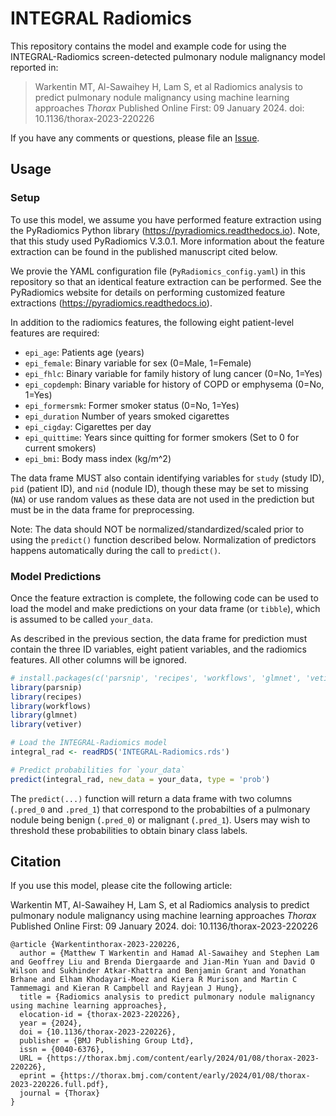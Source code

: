 # INTEGRAL Radiomics

This repository contains the model and example code for using the INTEGRAL-Radiomics screen-detected pulmonary nodule malignancy model reported in:

> Warkentin MT, Al-Sawaihey H, Lam S, et al Radiomics analysis to predict pulmonary nodule malignancy using machine learning approaches _Thorax_ Published Online First: 09 January 2024. doi: 10.1136/thorax-2023-220226

If you have any comments or questions, please file an [Issue](https://github.com/mattwarkentin/INTEGRAL-Radiomics/issues).

## Usage

### Setup

To use this model, we assume you have performed feature extraction using the PyRadiomics Python library (<https://pyradiomics.readthedocs.io>). Note, that this study used PyRadiomics V.3.0.1. More information about the feature extraction can be found in the published manuscript cited below.

We provie the YAML configuration file (`PyRadiomics_config.yaml`) in this repository so that an identical feature extraction can be performed. See the PyRadiomics website for details on performing customized feature extractions (<https://pyradiomics.readthedocs.io>).

In addition to the radiomics features, the following eight patient-level features are required:

- `epi_age`: Patients age (years)
- `epi_female`: Binary variable for sex (0=Male, 1=Female)
- `epi_fhlc`: Binary variable for family history of lung cancer (0=No, 1=Yes)
- `epi_copdemph`: Binary variable for history of COPD or emphysema (0=No, 1=Yes)
- `epi_formersmk`: Former smoker status (0=No, 1=Yes)
- `epi_duration` Number of years smoked cigarettes
- `epi_cigday`: Cigarettes per day
- `epi_quittime`: Years since quitting for former smokers (Set to 0 for current smokers)
- `epi_bmi`: Body mass index (kg/m^2)

The data frame MUST also contain identifying variables for `study` (study ID), `pid` (patient ID), and `nid` (nodule ID), though these may be set to missing (`NA`) or use random values as these data are not used in the prediction but must be in the data frame for preprocessing.

Note: The data should NOT be normalized/standardized/scaled prior to using the `predict()` function described below. Normalization of predictors happens automatically during the call to `predict()`.

### Model Predictions

Once the feature extraction is complete, the following code can be used to load the model and make predictions on your data frame (or `tibble`), which is assumed to be called `your_data`. 

As described in the previous section, the data frame for prediction must contain the three ID variables, eight patient variables, and the radiomics features. All other columns will be ignored. 

```r
# install.packages(c('parsnip', 'recipes', 'workflows', 'glmnet', 'vetiver'))
library(parsnip)
library(recipes)
library(workflows)
library(glmnet)
library(vetiver)

# Load the INTEGRAL-Radiomics model
integral_rad <- readRDS('INTEGRAL-Radiomics.rds')

# Predict probabilities for `your_data`
predict(integral_rad, new_data = your_data, type = 'prob')
```

The `predict(...)` function will return a data frame with two columns (`.pred_0` and `.pred_1`) that correspond to the probabilties of a pulmonary nodule being benign (`.pred_0`) or malignant (`.pred_1`). Users may wish to threshold these probabilities to obtain binary class labels.

## Citation

If you use this model, please cite the following article:

Warkentin MT, Al-Sawaihey H, Lam S, et al Radiomics analysis to predict pulmonary nodule malignancy using machine learning approaches _Thorax_ Published Online First: 09 January 2024. doi: 10.1136/thorax-2023-220226

```
@article {Warkentinthorax-2023-220226,
  author = {Matthew T Warkentin and Hamad Al-Sawaihey and Stephen Lam and Geoffrey Liu and Brenda Diergaarde and Jian-Min Yuan and David O Wilson and Sukhinder Atkar-Khattra and Benjamin Grant and Yonathan Brhane and Elham Khodayari-Moez and Kiera R Murison and Martin C Tammemagi and Kieran R Campbell and Rayjean J Hung},
  title = {Radiomics analysis to predict pulmonary nodule malignancy using machine learning approaches},
  elocation-id = {thorax-2023-220226},
  year = {2024},
  doi = {10.1136/thorax-2023-220226},
  publisher = {BMJ Publishing Group Ltd},
  issn = {0040-6376},
  URL = {https://thorax.bmj.com/content/early/2024/01/08/thorax-2023-220226},
  eprint = {https://thorax.bmj.com/content/early/2024/01/08/thorax-2023-220226.full.pdf},
  journal = {Thorax}
}
```

